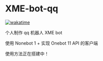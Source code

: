 # XME-bot-qq

[![wakatime](https://wakatime.com/badge/user/33b54570-06cf-487b-a2ac-cb0ffe9baa34/project/de7449e9-22fe-42f2-8852-409a9efe8b87.svg)](https://wakatime.com/badge/user/33b54570-06cf-487b-a2ac-cb0ffe9baa34/project/de7449e9-22fe-42f2-8852-409a9efe8b87)

个人制作 qq 机器人 XME bot

使用 Nonebot 1 + 实现 Onebot 11 API 的客户端

使用方法正在搭建中！